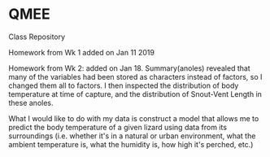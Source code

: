 # QMEE
Class Repository

Homework from Wk 1 added on Jan 11 2019

Homework from Wk 2: added on Jan 18. Summary(anoles) revealed that many of the variables had been stored as characters instead of factors, so I changed them all to factors. I then inspected the distribution of body temperature at time of capture, and the distribution of Snout-Vent Length in these anoles. 

What I would like to do with my data is construct a model that allows me to predict the body temperature of a given lizard using data from its surroundings (i.e. whether it's in a natural or urban environment, what the ambient temperature is, what the humidity is, how high it's perched, etc.)

